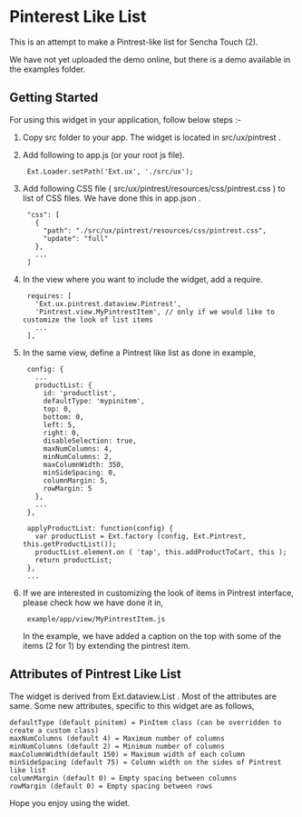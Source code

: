 Pinterest Like List
===================

This is an attempt to make a Pintrest-like list for Sencha Touch (2). 

We have not yet uploaded the demo online, but there is a demo available in the examples folder.

Getting Started
---------------

For using this widget in your application, follow below steps :-

1. Copy src folder to your app. The widget is located in src/ux/pintrest .
 
2. Add following to app.js (or your root js file).

        Ext.Loader.setPath('Ext.ux', './src/ux');

3. Add following CSS file ( src/ux/pintrest/resources/css/pintrest.css ) to list of CSS files. We have done this in app.json .


        "css": [
          {
            "path": "./src/ux/pintrest/resources/css/pintrest.css",
            "update": "full"
          },
          ...
        ]

4. In the view where you want to include the widget, add a require.
 
        requires: [
          'Ext.ux.pintrest.dataview.Pintrest',
          'Pintrest.view.MyPintrestItem', // only if we would like to customize the look of list items
          ...
        ],

5. In the same view, define a Pintrest like list as done in example,

        config: {
          ...
          productList: {
            id: 'productlist',
            defaultType: 'mypinitem',
            top: 0,
            bottom: 0,
            left: 5,
            right: 0,
            disableSelection: true,
            maxNumColumns: 4,
            minNumColumns: 2,
            maxColumnWidth: 350,
            minSideSpacing: 0,
            columnMargin: 5,
            rowMargin: 5
          },
          ...
        },

        applyProductList: function(config) {
          var productList = Ext.factory (config, Ext.Pintrest, this.getProductList());
          productList.element.on ( 'tap', this.addProductToCart, this );
          return productList;
        },
        ...

6. If we are interested in customizing the look of items in Pintrest interface, please check how we have done it in,

        example/app/view/MyPintrestItem.js

   In the example, we have added a caption on the top with some of the items (2 for 1) by extending the pintrest item.


Attributes of Pintrest Like List
--------------------------------

The widget is derived from Ext.dataview.List . Most of the attributes are same. Some new attributes, specific to this widget are as follows,

    defaultType (default pinitem) = PinItem class (can be overridden to create a custom class)
    maxNumColumns (default 4) = Maximum number of columns
    minNumColumns (default 2) = Minimum number of columns
    maxColumnWidth(default 150) = Maximum width of each column
    minSideSpacing (default 75) = Column width on the sides of Pintrest like list
    columnMargin (default 0) = Empty spacing between columns 
    rowMargin (default 0) = Empty spacing between rows

Hope you enjoy using the widet. 
